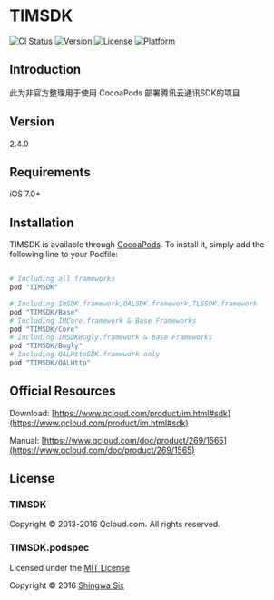 # TIMSDK

[![CI Status](http://img.shields.io/travis/shingwasix/TIMSDK.svg?style=flat)](https://travis-ci.org/shingwasix/TIMSDK)
[![Version](https://img.shields.io/cocoapods/v/TIMSDK.svg?style=flat)](http://cocoapods.org/pods/TIMSDK)
[![License](https://img.shields.io/cocoapods/l/TIMSDK.svg?style=flat)](http://cocoapods.org/pods/TIMSDK)
[![Platform](https://img.shields.io/cocoapods/p/TIMSDK.svg?style=flat)](http://cocoapods.org/pods/TIMSDK)

## Introduction

此为非官方整理用于使用 CocoaPods 部署腾讯云通讯SDK的项目

## Version

2.4.0

## Requirements

iOS 7.0+

## Installation

TIMSDK is available through [CocoaPods](http://cocoapods.org). To install
it, simply add the following line to your Podfile:

```ruby

# Including all frameworks
pod "TIMSDK"

# Including ImSDK.framework,QALSDK.framework,TLSSDK.framework
pod "TIMSDK/Base"
# Including IMCore.framework & Base Frameworks
pod "TIMSDK/Core"
# Including IMSDKBugly.framework & Base Frameworks
pod "TIMSDK/Bugly"
# Including QALHttpSDK.framework only
pod "TIMSDK/QALHttp"
```

## Official Resources

Download: [https://www.qcloud.com/product/im.html#sdk](https://www.qcloud.com/product/im.html#sdk)

Manual: [https://www.qcloud.com/doc/product/269/1565](https://www.qcloud.com/doc/product/269/1565)

## License

### TIMSDK

Copyright &copy; 2013-2016 Qcloud.com. All rights reserved.

### TIMSDK.podspec

Licensed under the [MIT License]

Copyright &copy; 2016 [Shingwa Six]

[CocoaPods]: http://cocoapods.org/
[MIT License]: http://creativecommons.org/licenses/MIT/
[Shingwa Six]: https://github.com/shingwasix